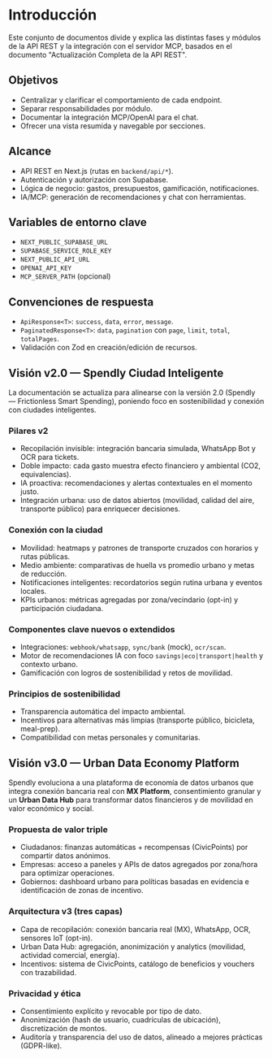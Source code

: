 # Introducción

Este conjunto de documentos divide y explica las distintas fases y módulos de la API REST y la integración con el servidor MCP, basados en el documento "Actualización Completa de la API REST".

## Objetivos

- Centralizar y clarificar el comportamiento de cada endpoint.
- Separar responsabilidades por módulo.
- Documentar la integración MCP/OpenAI para el chat.
- Ofrecer una vista resumida y navegable por secciones.

## Alcance

- API REST en Next.js (rutas en `backend/api/*`).
- Autenticación y autorización con Supabase.
- Lógica de negocio: gastos, presupuestos, gamificación, notificaciones.
- IA/MCP: generación de recomendaciones y chat con herramientas.

## Variables de entorno clave

- `NEXT_PUBLIC_SUPABASE_URL`
- `SUPABASE_SERVICE_ROLE_KEY`
- `NEXT_PUBLIC_API_URL`
- `OPENAI_API_KEY`
- `MCP_SERVER_PATH` (opcional)

## Convenciones de respuesta

- `ApiResponse<T>`: `success`, `data`, `error`, `message`.
- `PaginatedResponse<T>`: `data`, `pagination` con `page`, `limit`, `total`, `totalPages`.
- Validación con Zod en creación/edición de recursos.

## Visión v2.0 — Spendly Ciudad Inteligente

La documentación se actualiza para alinearse con la versión 2.0 (Spendly — Frictionless Smart Spending), poniendo foco en sostenibilidad y conexión con ciudades inteligentes.

### Pilares v2
- Recopilación invisible: integración bancaria simulada, WhatsApp Bot y OCR para tickets.
- Doble impacto: cada gasto muestra efecto financiero y ambiental (CO2, equivalencias).
- IA proactiva: recomendaciones y alertas contextuales en el momento justo.
- Integración urbana: uso de datos abiertos (movilidad, calidad del aire, transporte público) para enriquecer decisiones.

### Conexión con la ciudad
- Movilidad: heatmaps y patrones de transporte cruzados con horarios y rutas públicas.
- Medio ambiente: comparativas de huella vs promedio urbano y metas de reducción.
- Notificaciones inteligentes: recordatorios según rutina urbana y eventos locales.
- KPIs urbanos: métricas agregadas por zona/vecindario (opt-in) y participación ciudadana.

### Componentes clave nuevos o extendidos
- Integraciones: `webhook/whatsapp`, `sync/bank` (mock), `ocr/scan`.
- Motor de recomendaciones IA con foco `savings|eco|transport|health` y contexto urbano.
- Gamificación con logros de sostenibilidad y retos de movilidad.

### Principios de sostenibilidad
- Transparencia automática del impacto ambiental.
- Incentivos para alternativas más limpias (transporte público, bicicleta, meal-prep).
- Compatibilidad con metas personales y comunitarias.

## Visión v3.0 — Urban Data Economy Platform

Spendly evoluciona a una plataforma de economía de datos urbanos que integra conexión bancaria real con **MX Platform**, consentimiento granular y un **Urban Data Hub** para transformar datos financieros y de movilidad en valor económico y social.

### Propuesta de valor triple
- Ciudadanos: finanzas automáticas + recompensas (CivicPoints) por compartir datos anónimos.
- Empresas: acceso a paneles y APIs de datos agregados por zona/hora para optimizar operaciones.
- Gobiernos: dashboard urbano para políticas basadas en evidencia e identificación de zonas de incentivo.

### Arquitectura v3 (tres capas)
- Capa de recopilación: conexión bancaria real (MX), WhatsApp, OCR, sensores IoT (opt-in).
- Urban Data Hub: agregación, anonimización y analytics (movilidad, actividad comercial, energía).
- Incentivos: sistema de CivicPoints, catálogo de beneficios y vouchers con trazabilidad.

### Privacidad y ética
- Consentimiento explícito y revocable por tipo de dato.
- Anonimización (hash de usuario, cuadrículas de ubicación), discretización de montos.
- Auditoría y transparencia del uso de datos, alineado a mejores prácticas (GDPR-like).